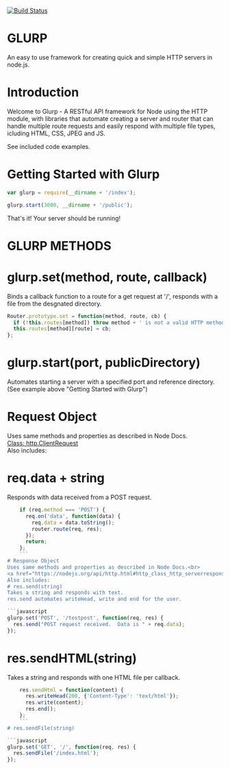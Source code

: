 [![Build Status](https://travis-ci.org/timmydoza/glurp.svg)](https://travis-ci.org/timmydoza/glurp)

# GLURP
 An easy to use framework for creating quick and simple HTTP servers in node.js.

# Introduction

Welcome to Glurp - A RESTful API framework for Node using the HTTP module, with libraries that automate creating a server and router that can handle multiple route requests and easily respond with multiple file types, icluding HTML, CSS, JPEG and JS.

See included code examples.

# Getting Started with Glurp
```javascript
var glurp = require(__dirname + '/index');

glurp.start(3000, __dirname + '/public'); 
```
That's it! Your server should be running!

# GLURP METHODS

# glurp.set(method, route, callback) 
Binds a callback function to a route for a get request at '/', responds with a file from the desgnated directory.
```javascript
Router.prototype.set = function(method, route, cb) {
  if (!this.routes[method]) throw method + ' is not a valid HTTP method.';
  this.routes[method][route] = cb;
};
```
# glurp.start(port, publicDirectory)
Automates starting a server with a specified port and reference directory. (See example above "Getting Started with Glurp")

# Request Object
Uses same methods and properties as described in Node Docs.<br>
<a href="https://nodejs.org/api/http.html#http_http_incomingmessage">Class: http.ClientRequest</a><br>
Also includes:
# req.data + string
Responds with data received from a POST request.

```javascript
    if (req.method === 'POST') {
      req.on('data', function(data) {
        req.data = data.toString();
        router.route(req, res);
      });
      return;
    };
    ```
# Response Object
Uses same methods and properties as described in Node Docs.<br>
<a href="https://nodejs.org/api/http.html#http_class_http_serverresponse">Class: http.ServerResponse</a><br>
Also includes:
# res.send(string) 
Takes a string and responds with text.
res.send automates writeHead, write and end for the user.

```javascript
glurp.set('POST', '/testpost', function(req, res) { 
  res.send("POST request received.  Data is " + req.data);
});
```
# res.sendHTML(string)
Takes a string and responds with one HTML file per callback.

```javascript
    res.sendHtml = function(content) {
      res.writeHead(200, {'Content-Type': 'text/html'});
      res.write(content);
      res.end();
    };
    ```
# res.sendFile(string)

```javascript
glurp.set('GET', '/', function(req, res) {
  res.sendFile('/index.html'); 
});
```





